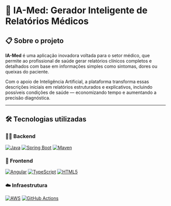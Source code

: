 # 🧠 IA-Med: Gerador Inteligente de Relatórios Médicos

## 📋 Sobre o projeto

**IA-Med** é uma aplicação inovadora voltada para o setor médico, que permite ao profissional de saúde gerar relatórios clínicos completos e detalhados com base em informações simples como sintomas, dores ou queixas do paciente.

Com o apoio de Inteligência Artificial, a plataforma transforma essas descrições iniciais em relatórios estruturados e explicativos, incluindo possíveis condições de saúde — economizando tempo e aumentando a precisão diagnóstica.

---

## 🛠️ Tecnologias utilizadas

### 👨‍⚕️ Backend

[![Java](https://img.shields.io/badge/Java-17-red?logo=java&logoColor=white)](https://www.java.com)
[![Spring Boot](https://img.shields.io/badge/Spring%20Boot-2.7-green?logo=springboot)](https://spring.io/projects/spring-boot)
[![Maven](https://img.shields.io/badge/Maven-Build%20Tool-orange?logo=apachemaven)](https://maven.apache.org)

### 🎨 Frontend

[![Angular](https://img.shields.io/badge/Angular-15-red?logo=angular&logoColor=white)](https://angular.io)
[![TypeScript](https://img.shields.io/badge/TypeScript-4.x-blue?logo=typescript)](https://www.typescriptlang.org)
[![HTML5](https://img.shields.io/badge/HTML5-E34F26?logo=html5&logoColor=white)](https://developer.mozilla.org/en-US/docs/Web/Guide/HTML/HTML5)

### ☁️ Infraestrutura

[![AWS](https://img.shields.io/badge/AWS-Cloud-yellow?logo=amazon-aws&logoColor=white)](https://aws.amazon.com)
[![GitHub Actions](https://img.shields.io/badge/GitHub%20Actions-CI%2FCD-blue?logo=githubactions&logoColor=white)](https://github.com/features/actions)

